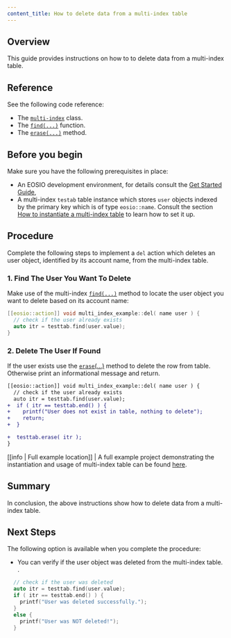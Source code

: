 ```yaml
---
content_title: How to delete data from a multi-index table
---
```


## Overview

This guide provides instructions on how to to delete data from a multi-index table.

## Reference

See the following code reference:

* The [`multi-index`](../../classeosio_1_1multi__index) class.
* The [`find(...)`](../../group__multiindex#function-find) function.
* The [`erase(...)`](../../group__multiindex/#function-erase) method.

## Before you begin

Make sure you have the following prerequisites in place:

* An EOSIO development environment, for details consult the [Get Started Guide](https://developers.eos.io/welcome/latest/getting-started-guide/index),
* A multi-index `testab` table instance which stores `user` objects indexed by the primary key which is of type `eosio::name`. Consult the section [How to instantiate a multi-index table](./how-to-instantiate-a-multi-index-table.md) to learn how to set it up.

## Procedure

Complete the following steps to implement a `del` action which deletes an user object, identified by its account name, from the multi-index table.

### 1. Find The User You Want To Delete

Make use of the multi-index [`find(...)`](../../group__multiindex#function-find) method to locate the user object you want to delete based on its account name:

```cpp
[[eosio::action]] void multi_index_example::del( name user ) {
  // check if the user already exists
  auto itr = testtab.find(user.value);
}
```

### 2. Delete The User If Found

If the user exists use the [`erase`(...)](../../group__multiindex/#function-erase) method to delete the row from table. Otherwise print an informational message and return.

```diff
[[eosio::action]] void multi_index_example::del( name user ) {
  // check if the user already exists
  auto itr = testtab.find(user.value);
+  if ( itr == testtab.end() ) {
+    printf("User does not exist in table, nothing to delete");
+    return;
+  }

+  testtab.erase( itr );
}
```

[[info | Full example location]]
| A full example project demonstrating the instantiation and usage of multi-index table can be found [here](https://github.com/EOSIO/eosio.cdt/tree/master/examples/multi_index_example).

## Summary

In conclusion, the above instructions show how to delete data from a multi-index table.

## Next Steps

The following option is available when you complete the procedure:

* You can verify if the user object was deleted from the multi-index table. .

```cpp
  // check if the user was deleted
  auto itr = testtab.find(user.value);
  if ( itr == testtab.end() ) {
    printf("User was deleted successfully.");
  }
  else {
    printf("User was NOT deleted!");
  }
```
